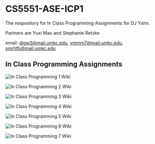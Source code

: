 # CS5551-ASE-ICP1

The respository for In Class Programming Assignments for DJ Yuhn.

Partners are Yuxi Mao and Stephanie Retzke

email: djgw3@mail.umkc.edu, ymmm7@mail.umkc.edu, smrhfb@mail.umkc.edu

## In Class Programming Assignments

![In Class Programming 1 Wiki](https://github.com/djyuhn/CS5551-ASE-ICP1/wiki/In-Class-Programming---1)

![In Class Programming 2 Wiki](https://github.com/djyuhn/CS5551-ASE-ICP1/wiki/In-Class-Programming-2)

![In Class Programming 3 Wiki](https://github.com/djyuhn/CS5551-ASE-ICP1/wiki/In-Class-Programming-3)

![In Class Programming 4 Wiki](https://github.com/djyuhn/CS5551-ASE-ICP1/wiki/In-Class-Programming-4)

![In Class Programming 5 Wiki](https://github.com/djyuhn/CS5551-ASE-ICP1/wiki/In-Class-Programming-5)

![In Class Programming 6 Wiki](https://github.com/djyuhn/CS5551-ASE-ICP1/wiki/In-Class-Programming-6)

![In Class Programming 7 Wiki](https://github.com/djyuhn/CS5551-ASE-ICP1/wiki/In-Class-Programming-7)
